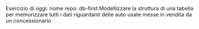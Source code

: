 Esercizio di oggi:
nome repo: db-first
Modellizzare la struttura di una tabella per memorizzare tutti i dati riguardanti delle auto usate messe in vendita da un concessionario